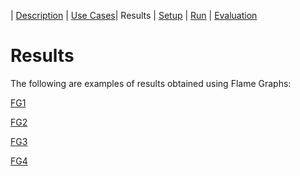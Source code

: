 | [Description](README.md) | [Use Cases](UseCases.md)| Results | [Setup](Setup.md) | [Run](Run.md) | [Evaluation](Evaluation.md)

# Results

The following are examples of results obtained using Flame Graphs:

[FG1](1.svg)

[FG2](2.svg)

[FG3](3.svg)

[FG4](4.svg)
